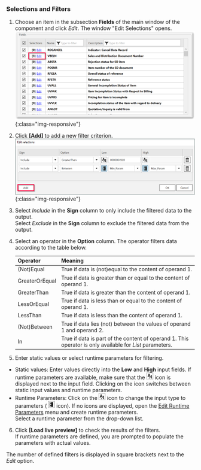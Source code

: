 ### Selections and Filters

1. Choose an item in the subsection **Fields** of the main window of the component and click *Edit*.
The window "Edit Selections" opens.<br> 
![ODP Fields](/img/content/odp/odp-fiter.png){:class="img-responsive"}<br>
2. Click **[Add]** to add a new filter criterion.<br>
![ODP Selection With Parameters](/img/content/odp/odp-selection-with-parameters.png){:class="img-responsive"}
3. Select *Include* in the **Sign** column to only include the filtered data to the output. <br>
Select *Exclude* in the **Sign** column to exclude the filtered data from the output.
4. Select an operator in the **Option** column. The operator filters data according to the table below.

   | Operator   |      Meaning      |  
   |:---------|:------------- |
   |(Not)Equal |  True if data is (not)equal to the content of operand 1.|
   |GreaterOrEqual |  True if data is greater than or equal to the content of operand 1.|
   |GreaterThan |  True if data is greater than the content of operand 1.|
   |LessOrEqual | True if data is less than or equal to the content of operand 1.|
   |LessThan | True if data is less than the content of operand 1.|
   |(Not)Between | True if data lies (not) between the values of operand 1 and operand 2. |
   |In | True if data is part of the content of operand 1. This operator is only available for *List* parameters.|
5. Enter static values or select runtime parameters for filtering. <br>
- Static values: Enter values directly into the **Low** and **High** input fields. 
If runtime parameters are available, make sure that the ![static-value](/img/content/icons/runtime-parameters-static.png) icon is displayed next to the input field.
Clicking on the icon switches between static input values and runtime parameters.
- Runtime Parameters: Click on the ![static-value](/img/content/icons/runtime-parameters-static.png) icon to change the input type to parameters ( ![dynamic-value](/img/content/icons/runtime-parameters-dynamic.png) icon).
If no icons are displayed, open the [Edit Runtime Parameters](./odp-settings#edit-runtime-parameters) menu and create runtime parameters. <br>
Select a runtime parameter from the drop-down list.
6. Click **[Load live preview]** to check the results of the filters. <br>
If runtime parameters are defined, you are prompted to populate the parameters with actual values.

The number of defined filters is displayed in square brackets next to the *Edit* option.
